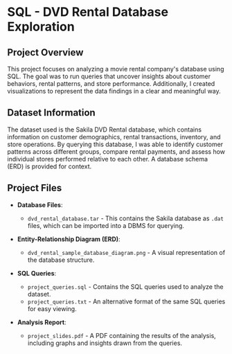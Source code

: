 # SQL - DVD Rental Database Exploration

## Project Overview
This project focuses on analyzing a movie rental company's database using SQL. The goal was to run queries that uncover insights about customer behaviors, rental patterns, and store performance. Additionally, I created visualizations to represent the data findings in a clear and meaningful way.

## Dataset Information
The dataset used is the Sakila DVD Rental database, which contains information on customer demographics, rental transactions, inventory, and store operations. By querying this database, I was able to identify customer patterns across different groups, compare rental payments, and assess how individual stores performed relative to each other. A database schema (ERD) is provided for context.

## Project Files
- **Database Files**: 
  - `dvd_rental_database.tar` - This contains the Sakila database as `.dat` files, which can be imported into a DBMS for querying.
  
- **Entity-Relationship Diagram (ERD)**: 
  - `dvd_rental_sample_database_diagram.png` - A visual representation of the database structure.
  
- **SQL Queries**: 
  - `project_queries.sql` - Contains the SQL queries used to analyze the dataset.
  - `project_queries.txt` - An alternative format of the same SQL queries for easy viewing.
  
- **Analysis Report**: 
  - `project_slides.pdf` - A PDF containing the results of the analysis, including graphs and insights drawn from the queries.
